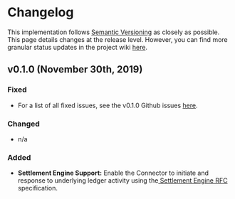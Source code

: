 # Changelog

This implementation follows [Semantic Versioning](https://semver.org/) as closely as possible. This page details changes at the release level. However, you can find more granular status updates in the project wiki [here](https://github.com/sappenin/java-ilpv4-connector/wiki/Weekly-Progress).

## v0.1.0 \(November 30th, 2019\)

### Fixed

* For a list of all fixed issues, see the v0.1.0 Github issues [here](https://github.com/sappenin/java-ilpv4-connector/labels/v0.1.0). 

### Changed

* n/a

### Added

* **Settlement Engine Support:** Enable the Connector to initiate and response to underlying ledger activity using the[ Settlement Engine RFC](https://github.com/interledger/rfcs/pull/536) specification.

